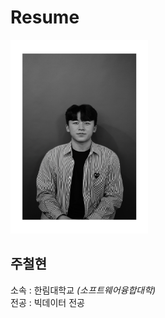 # Resume
<img src=wattagatta.png height=310 width=220>

**주철현**
---

소속 : 한림대학교 *(소프트웨어융합대학)*   
전공 : 빅데이터 전공
